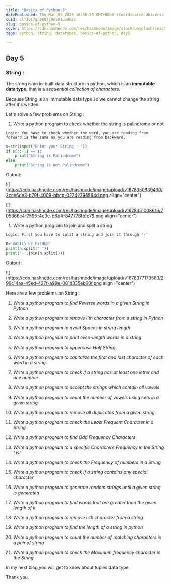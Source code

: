 ```yaml
---
title: "Basics of Python-5"
datePublished: Thu Mar 09 2023 16:30:39 GMT+0000 (Coordinated Universal Time)
cuid: clf1bs7gn068lj9nv81uvdmzc
slug: basics-of-python-5
cover: https://cdn.hashnode.com/res/hashnode/image/stock/unsplash/ieic5Tq8YMk/upload/5df2c9d757f6ce24b7b0394774fe8c7e.jpeg
tags: python, string, datatypes, basics-of-python, day5

---
```


## Day 5

### String :

The string is an in-built data structure in python, which is an **immutable data type**, that is a *sequential collection of characters*.

Because String is an immutable data type so we cannot change the string after it's written.

Let's solve a few problems on String :

1. Write a python program to check whether the string is palindrome or not
    

`Logic: You have to check whether the word, you are reading from forward is the same as you are reading from backward.`

```python
s=str(input("Enter your String : "))
if s[::-1] == s:
    print("String is Palindrome")
else:
    print("String is not Palindrome")
```

Output:

![](https://cdn.hashnode.com/res/hashnode/image/upload/v1678350939430/3cce6de3-b79f-4009-bbcb-02242296564d.png align="center")

![](https://cdn.hashnode.com/res/hashnode/image/upload/v1678351008616/705366c4-7595-4e9e-b6b4-847776fbfe79.png align="center")

1. Write a python program to join and split a string
    

`Logic: First you have to split a string and join it through '-'`

```python
n='BASICS OF PYTHON'
print(n.split(" "))
print('-'.join(n.split()))
```

Output :

![](https://cdn.hashnode.com/res/hashnode/image/upload/v1678377179583/299c14aa-45ed-427f-a99e-081d835eb60f.png align="center")

Here are a few problems on String :

1. *Write a python program to find Reverse words in a given String in Python*
    
2. *Write a python program to remove i’th character from a string in Python*
    
3. *Write a python program to avoid Spaces in string length*
    
4. *Write a python program to print even-length words in a string*
    
5. *Write a python program to uppercase Half String*
    
6. *Write a python program to capitalize the first and last character of each word in a string*
    
7. *Write a python program to check if a string has at least one letter and one number*
    
8. *Write a python program to accept the strings which contain all vowels*
    
9. *Write a python program to count the number of vowels using sets in a given string*
    
10. *Write a python program to remove all duplicates from a given string*
    
11. *Write a python program to check the Least Frequent Character in a String*
    
12. *Write a python program to find Odd Frequency Characters*
    
13. *Write a python program to a specific Characters Frequency in the String List*
    
14. *Write a python program to check the Frequency of numbers in a String*
    
15. *Write a python program to check if a string contains any special character*
    
16. *Write a python program to generate random strings until a given string is generated*
    
17. *Write a python program to find words that are greater than the given length of k*
    
18. *Write a python program to remove i-th character from a string*
    
19. *Write a python program to find the length of a string in python*
    
20. *Write a python program to count the number of matching characters in a pair of string*
    
21. *Write a python program to check the Maximum frequency character in the String*
    

In my next blog,you will get to know about tuples data type.

Thank you.